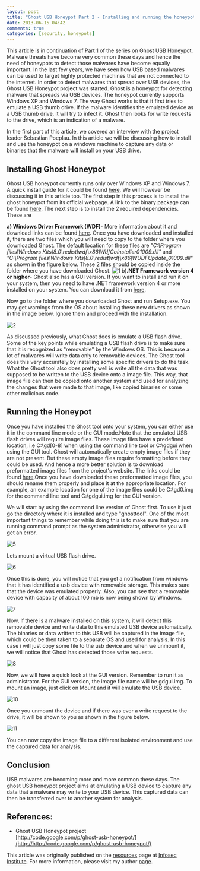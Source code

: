 ```yaml
---
layout: post
title: "Ghost USB Honeypot Part 2 - Installing and running the honeypot"
date: 2013-06-15 04:42
comments: true
categories: [security, honeypots]
---
```


This article is in continuation of [Part 1](http://resources.infosecinstitute.com/ghost-usb-honeypot/) of the series on Ghost USB Honeypot. Malware threats have become very common these days and hence the need of honeypots to detect those malwares have become equally important. In the last few years, we have seen how USB based malwares can be used to target highly protected machines that are not connected to the internet. In order to detect malwares that spread over USB devices, the Ghost USB Honeypot project was started. Ghost is a honeypot for detecting malware that spreads via USB devices. The honeypot currently supports Windows XP and Windows 7\. The way Ghost works is that it first tries to emulate a USB thumb drive. If the malware identifies the emulated device as a USB thumb drive, it will try to infect it. Ghost then looks for write requests to the drive, which is an indication of a malware.

<!--more-->

In the first part of this article, we covered an interview with the project leader Sebastian Poeplau. In this article we will be discussing how to install and use the honeypot on a windows machine to capture any data or binaries that the malware will install on your USB drive.

## Installing Ghost Honeypot

Ghost USB honeypot currently runs only over Windows XP and Windows 7\. A quick install guide for it could be found [here](http://code.google.com/p/ghost-usb-honeypot/wiki/InstallGuide). We will however be discussing it in this article too. The first step in this process is to install the ghost honeypot from its official webpage. A link to the binary package can be found [here](http://code.google.com/p/ghost-usb-honeypot/downloads/list). The next step is to install the 2 required dependencies. These are

**a) Windows Driver Framework (WDF)**- More information about it and download links can be found [here](http://msdn.microsoft.com/en-us/library/windows/hardware/gg463268.aspx). Once you have downloaded and installed it, there are two files which you will need to copy to the folder where you downloaded Ghost. The default location for these files are _"C:\Program files\Windows Kits\8.0\redist\wdf\x86\WdfCoInstaller01009.dll"_ and _"C:\Program files\Windows Kits\8.0\redist\wdf\x86\WUDFUpdate_01009.dll"_ as shown in the figure below. These 2 files should be copied inside the folder where you have downloaded Ghost. ![1]({{site.baseurl}}/images/posts/ghost-usb2/1.png) b)**.NET Framework version 4 or higher**- Ghost also has a GUI version. If you want to install and run it on your system, then you need to have .NET framework version 4 or more installed on your system. You can download it from [here](http://www.microsoft.com/en-in/download/details.aspx?id=17851).

Now go to the folder where you downloaded Ghost and run Setup.exe. You may get warnings from the OS about installing these new drivers as shown in the image below. Ignore them and proceed with the installation.

![2]({{site.baseurl}}/images/posts/ghost-usb2/2.png)

As discussed previously, what Ghost does is emulate a USB flash drive. Some of the key points while emulating a USB flash drive is to make sure that it is recognized as "removable" by the Windows OS. This is because a lot of malwares will write data only to removable devices. The Ghost tool does this very accurately by installing some specific drivers to do the task. What the Ghost tool also does pretty well is write all the data that was supposed to be written to the USB device onto a image file. This way, that image file can then be copied onto another system and used for analyzing the changes that were made to that image, like copied binaries or some other malicious code.

## Running the Honeypot

Once you have installed the Ghost tool onto your system, you can either use it in the command line mode or the GUI mode.Note that the emulated USB flash drives will require image files. These image files have a predefined location, i.e C:\gd[0-8] when using the command line tool or C:\gdgui when using the GUI tool. Ghost will automatically create empty image files if they are not present. But these empty image files require formatting before they could be used. And hence a more better solution is to download preformatted image files from the project's website. The links could be found [here](http://code.google.com/p/ghost-usb-honeypot/downloads/list).Once you have downloaded these preformatted image files, you should rename them properly and place it at the appropriate location. For example, an example location for one of the image files could be C:\gd0.img for the command line tool and C:\gdgui.img for the GUI version.

We will start by using the command line version of Ghost first. To use it just go the directory where it is installed and type "ghosttool". One of the most important things to remember while doing this is to make sure that you are running command prompt as the system administrator, otherwise you will get an error.

![5]({{site.baseurl}}/images/posts/ghost-usb2/5.png)

Lets mount a virtual USB flash drive.

![6]({{site.baseurl}}/images/posts/ghost-usb2/6.png)

Once this is done, you will notice that you get a notification from windows that it has identified a usb device with removable storage. This makes sure that the device was emulated properly. Also, you can see that a removable device with capacity of about 100 mb is now being shown by Windows.

![7]({{site.baseurl}}/images/posts/ghost-usb2/7.png)

Now, if there is a malware installed on this system, it will detect this removable device and write data to this emulated USB device automatically. The binaries or data written to this USB will be captured in the image file, which could be then taken to a separate OS and used for analysis. In this case i will just copy some file to the usb device and when we unmount it, we will notice that Ghost has detected those write requests.

![8]({{site.baseurl}}/images/posts/ghost-usb2/8.png)

Now, we will have a quick look at the GUI version. Remember to run it as administrator. For the GUI version, the image file name will be gdgui.img. To mount an image, just click on Mount and it will emulate the USB device.

![10]({{site.baseurl}}/images/posts/ghost-usb2/10.png)

Once you unmount the device and if there was ever a write request to the drive, it will be shown to you as shown in the figure below.

![11]({{site.baseurl}}/images/posts/ghost-usb2/11.png)

You can now copy the image file to a different isolated environment and use the captured data for analysis.

## Conclusion

USB malwares are becoming more and more common these days. The ghost USB honeypot project aims at emulating a USB device to capture any data that a malware may write to your USB device. This captured data can then be transferred over to another system for analysis.

## References:

*   Ghost USB Honeypot project  
    [http://code.google.com/p/ghost-usb-honeypot/](http://http://code.google.com/p/ghost-usb-honeypot/)

This article was originally published on the [resources](http://resources.infosecinstitute.com/) page at [Infosec Institute](http://infosecinstitute.com/). For more information, please visit my author [page](http://resources.infosecinstitute.com/author/prateek/).